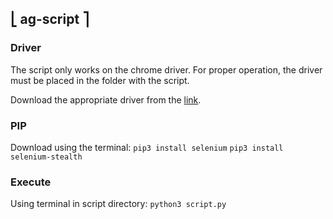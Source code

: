 ## ⎣ ag-script ⎤
### Driver
The script only works on the chrome driver. For proper operation,
the driver must be placed in the folder with the script.

Download the appropriate driver from the [link](https://chromedriver.chromium.org/downloads).
### PIP
Download using the terminal:
`pip3 install selenium`
`pip3 install selenium-stealth`

### Execute
Using terminal in script directory:
`python3 script.py`
